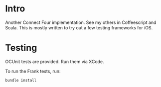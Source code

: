 # Intro

Another Connect Four implementation. See my others in Coffeescript and
Scala. This is mostly written to try out a few testing frameworks for
iOS.

# Testing

OCUnit tests are provided. Run them via XCode. 

To run the Frank tests, run:

    bundle install


